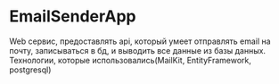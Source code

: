 # EmailSenderApp

Web сервис, предоставлять api, который умеет отправлять email на почту, записываться в бд, и выводить все данные из базы данных. Технологии, которые использовались(MailKit, EntityFramework, postgresql)
